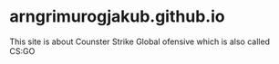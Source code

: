 # arngrimurogjakub.github.io
This site is about Counster Strike Global ofensive which is also called CS:GO
